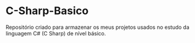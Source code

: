 # C-Sharp-Basico
Repositório criado para armazenar os meus projetos usados no estudo da linguagem C# (C Sharp) de nível básico. 
